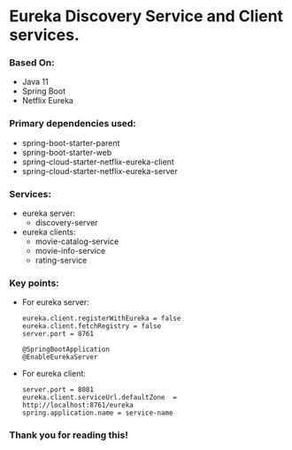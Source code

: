 # Eureka Discovery Service and Client services.

### Based On:
- Java 11
- Spring Boot
- Netflix Eureka

### Primary dependencies used:
- spring-boot-starter-parent
- spring-boot-starter-web
- spring-cloud-starter-netflix-eureka-client
- spring-cloud-starter-netflix-eureka-server

### Services:
- eureka server:
  - discovery-server
- eureka clients:
  - movie-catalog-service
  - movie-info-service
  - rating-service

### Key points:
- For eureka server:
  ```
  eureka.client.registerWithEureka = false
  eureka.client.fetchRegistry = false
  server.port = 8761
  ```
  ```
  @SpringBootApplication
  @EnableEurekaServer
  ```
- For eureka client:
  ```
  server.port = 8081
  eureka.client.serviceUrl.defaultZone  = http://localhost:8761/eureka
  spring.application.name = service-name
  ```
  
### Thank you for reading this!
